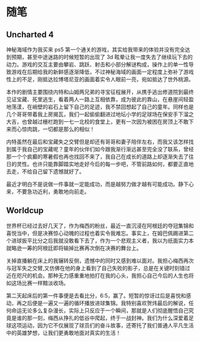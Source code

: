 # 随笔


## Uncharted 4

神秘海域作为我买来 ps5 第一个通关的游戏，其实给我带来的体验并没有完全达到预期，甚至中途迷路的时候短暂的出现了 3d 眩晕让我一度失去了继续玩下去的动力。游戏的交互主要由攀岩、跳跃、射击和小部分解谜构成，操作上的单一性导致游戏在后期给我的新鲜感逐渐降低，不过神秘海域的画面一定程度上弥补了游戏性上的不足，刚抵达拉博塔尼亚的画面着实令人眼前一亮，宛如抵达了世外桃源。

本作的剧情主要围绕内特和山姆两兄弟的寻宝征程展开，从携手逃出修道院到最终见证宝藏、死里逃生，看着两人一路上互相依靠，成为彼此的靠山，在悬崖间轻盈地荡漾，在峭壁的岩石上留下自己的足迹，我不禁回想起了自己的童年。同样也是几个哥哥带着我上房揭瓦，我们一起偷偷翻进过地坛小学的足球场在保安手下溜之大吉，也曾越过栅栏跑到一七一北校的食堂上，更有一次因为被困在房顶上不敢下来而心惊肉跳，一切都是那么的相似！

内特虽然在最后和宝藏失之交臂但是却还有哥哥和妻子陪伴左右，而我又该怎样找到属于我自己的宝藏呢？童年的伙伴们如今跟我渐行渐远甚至完全没了联系，曾经那一个个疯癫的寒暑假也再也找回不来了，我自己在成长的道路上却逐渐失去了往日的灵性。也许只能靠脚踏实地走好今后的每一步吧，不管前路如何，都要正直地去走，不给自己留下遗憾就好了。

最近才明白不是说做一件事就一定能成功，而是越努力做才越有可能成功。静下心来，不要急功近利，勇敢地向前走。

## Worldcup

世界杯已经过去好几天了，作为梅西的粉丝，最近一直沉浸在阿根廷的夺冠集锦和喜悦当中，但是决赛惊心动魄的过程也着实令我难忘。事实上，在姆巴佩踢进第二个进球扳平比分之后我就没敢看下去了，作为一个悲观主义者，我以为纸面实力本就略逊一筹的阿根廷即将输掉比赛再次倒在决赛的舞台上。

关掉直播躺在床上的我辗转反侧，遗憾中的同时又感到难以面对。我担心梅西再次与冠军失之交臂,又仿佛在他的身上看到了自己失败的影子，总是在关键时刻错过近在咫尺的机会。那种无力感重重地拍打在我的心头，我担心自己今后的人生也将如这场比赛一样黯淡收场。

第二天起床后的第一件事便是去看比分，6:5，赢了。短暂的惊讶过后是喜悦和感动，再之后便是一遍又一遍的循环播放进球集锦。我特别喜欢贺炜最后的解说，任何命运无论多么复杂漫长，实际上只反应于一个瞬间，那就是人们彻底醒悟自己究竟是谁的那一刻，梅西从挣扎的低谷中爬起，终于一战封神。我们为什么深爱着足球这项运动，因为它不仅展现了球员们的奋斗故事，还寄托了我们普通人平凡生活中的英雄梦想，让我们更勇敢地面对真实的生活！


